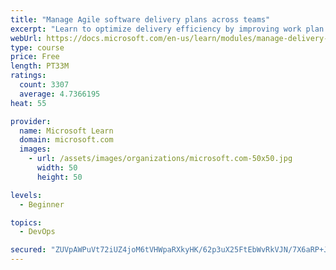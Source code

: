 ```yaml
---
title: "Manage Agile software delivery plans across teams"
excerpt: "Learn to optimize delivery efficiency by improving work plan visibility across teams."
webUrl: https://docs.microsoft.com/en-us/learn/modules/manage-delivery-plans/
type: course
price: Free
length: PT33M
ratings:
  count: 3307
  average: 4.7366195
heat: 55

provider:
  name: Microsoft Learn
  domain: microsoft.com
  images:
    - url: /assets/images/organizations/microsoft.com-50x50.jpg
      width: 50
      height: 50

levels:
  - Beginner

topics:
  - DevOps

secured: "ZUVpAWPuVt72iUZ4joM6tVHWpaRXkyHK/62p3uX25FtEbWvRkVJN/7X6aRP+JhF1S9ulTZkoriT7ueyARa+8pOMbi5Tq6EkxQAMl6ADWuaRYQw+3nlW91ptzSm4eKB5HL/WV+zRMGWYogz9Oy3X/B5n/DvkbViv2A3KM+08QIDX2GF8G+NmgskTshM68et+oXVd5KVGLSgzR0alAtIcCE/rWysl50kAp2mDW3hkClmEV6H0h4nc+NLK30X/K12rWs6XrIrcK4PGKgsrh4YXtCTOd2vDJmpXhmypZTpeZN69E28TcURu0L6o989RyX9dYCEpV2YbBcT4Re2LLuLVkWXvXpxzTXr4vJim9j4QhCOJ7EDjBNcopeyHcqBkJSsg+waMdTxV8w76F9vto2xM3BomTMWMKVDBtPaNZjOOeItc=;g3clBgbZde+UgMzgjcoDjg=="
---
```


